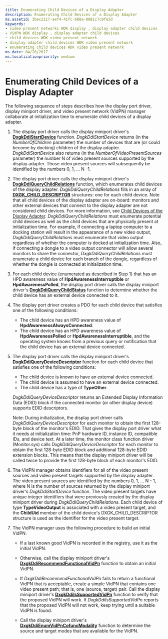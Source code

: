 ```yaml
---
title: Enumerating Child Devices of a Display Adapter
description: Enumerating Child Devices of a Display Adapter
ms.assetid: 3bec2117-aef4-41fc-b88a-0081c7c9fe3d
keywords:
- video present networks WDK display , display adapter child devices
- VidPN WDK display , display adapter child devices
- child devices WDK video present network
- display adapter child devices WDK video present network
- enumerating child devices WDK video present network
ms.date: 04/20/2017
ms.localizationpriority: medium
---
```


# Enumerating Child Devices of a Display Adapter


The following sequence of steps describes how the display port driver, display miniport driver, and video present network (VidPN) manager collaborate at initialization time to enumerate child devices of a display adapter.

1.  The display port driver calls the display miniport driver's [**DxgkDdiStartDevice**](https://docs.microsoft.com/windows-hardware/drivers/ddi/content/dispmprt/nc-dispmprt-dxgkddi_start_device) function. *DxgkDdiStartDevice* returns (in the *NumberOfChildren* parameter) the number of devices that are (or could become by docking) children of the display adapter. *DxgkDdiStartDevice* also returns (in the *NumberOfVideoPresentSources* parameter) the number N of video present sources supported by the display adapter. Those video present sources will subsequently be identified by the numbers 0, 1, ... N -1.

2.  The display port driver calls the display miniport driver's [**DxgkDdiQueryChildRelations**](https://docs.microsoft.com/windows-hardware/drivers/ddi/content/dispmprt/nc-dispmprt-dxgkddi_query_child_relations) function, which enumerates child devices of the display adapter. *DxgkDdiQueryChildRelations* fills in an array of [**DXGK\_CHILD\_DESCRIPTOR**](https://docs.microsoft.com/windows-hardware/drivers/ddi/content/dispmprt/ns-dispmprt-_dxgk_child_descriptor) structures: one for each child device. Note that all child devices of the display adapter are on-board: monitors and other external devices that connect to the display adapter are not considered child devices. For more information, see [Child Devices of the Display Adapter](child-devices-of-the-display-adapter.md). *DxgkDdiQueryChildRelations* must enumerate potential child devices as well as the child devices that are physically present at initialization time. For example, if connecting a laptop computer to a docking station will result in the appearance of a new video output, *DxgkDdiQueryChildRelations* must enumerate that video output regardless of whether the computer is docked at initialization time. Also, if connecting a dongle to a video output connector will allow several monitors to share the connector, *DxgkDdiQueryChildRelations* must enumerate a child device for each branch of the dongle, regardless of whether the dongle is connected at initialization time.

3.  For each child device (enumerated as described in Step 1) that has an HPD awareness value of **HpdAwarenessInterruptible** or **HpdAwarenessPolled**, the display port driver calls the display miniport driver's [**DxgkDdiQueryChildStatus**](https://docs.microsoft.com/windows-hardware/drivers/ddi/content/dispmprt/nc-dispmprt-dxgkddi_query_child_status) function to determine whether the child device has an external device connected to it.

4.  The display port driver creates a PDO for each child device that satisfies one of the following conditions:
    -   The child device has an HPD awareness value of **HpdAwarenessAlwaysConnected**.
    -   The child device has an HPD awareness value of **HpdAwarenessPolled** or **HpdAwarenessInterruptible**, and the operating system knows from a previous query or notification that the child device has an external device connected.

5.  The display port driver calls the display miniport driver's [**DxgkDdiQueryDeviceDescriptor**](https://docs.microsoft.com/windows-hardware/drivers/ddi/content/dispmprt/nc-dispmprt-dxgkddi_query_device_descriptor) function for each child device that satisfies one of the following conditions:

    -   The child device is known to have an external device connected.
    -   The child device is assumed to have an external device connected.
    -   The child device has a type of **TypeOther**.

    *DxgkDdiQueryDeviceDescriptor* returns an Extended Display Information Data (EDID) block if the connected monitor (or other display device) supports EDID descriptors.

    Note: During initialization, the display port driver calls *DxgkDdiQueryDeviceDescriptor* for each monitor to obtain the first 128-byte block of the monitor's EDID. That gives the display port driver what it needs at initialization time: PnP hardware ID, instance ID, compatible IDs, and device text. At a later time, the monitor class function driver (Monitor.sys) calls *DxgkDdiQueryDeviceDescriptor* for each monitor to obtain the first 128-byte EDID block and additional 128-byte EDID extension blocks. This means that the display miniport driver will be called twice to provide the first 128-byte block of each monitor's EDID.

6.  The VidPN manager obtains identifiers for all of the video present sources and video present targets supported by the display adapter. The video present sources are identified by the numbers 0, 1, ... N - 1, where N is the number of sources returned by the display miniport driver's *DxgkDdiStartDevice* function. The video present targets have unique integer identifiers that were previously created by the display miniport driver during *DxgkDdiQueryChildRelations*. Each child device of type **TypeVideoOutput** is associated with a video present target, and the **ChildUid** member of the child device's DXGK\_CHILD\_DESCRIPTOR structure is used as the identifier for the video present target.

7.  The VidPN manager uses the following procedure to build an initial VidPN.
    -   If a last known good VidPN is recorded in the registry, use it as the initial VidPN.

    -   Otherwise, call the display miniport driver's [**DxgkDdiRecommendFunctionalVidPn**](https://docs.microsoft.com/windows-hardware/drivers/ddi/content/d3dkmddi/nc-d3dkmddi-dxgkddi_recommendfunctionalvidpn) function to obtain an initial VidPN.

    -   If *DxgkDdiRecommendFunctionalVidPn* fails to return a functional VidPN that is acceptable, create a simple VidPN that contains one video present path; that is, one (source, target) pair. Call the display miniport driver's [**DxgkDdiIsSupportedVidPn**](https://docs.microsoft.com/windows-hardware/drivers/ddi/content/d3dkmddi/nc-d3dkmddi-dxgkddi_issupportedvidpn) function to verify that the proposed VidPN will work. If *DxgkDdiIsSupportedVidPn* reports that the proposed VidPN will not work, keep trying until a suitable VidPN is found.

    -   Call the display miniport driver's [**DxgkDdiEnumVidPnCofuncModality**](https://docs.microsoft.com/windows-hardware/drivers/ddi/content/d3dkmddi/nc-d3dkmddi-dxgkddi_enumvidpncofuncmodality) function to determine the source and target modes that are available for the VidPN.

 

 





